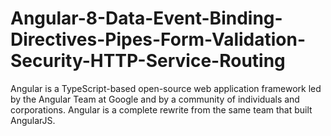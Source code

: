 # Angular-8-Data-Event-Binding-Directives-Pipes-Form-Validation-Security-HTTP-Service-Routing
Angular is a TypeScript-based open-source web application framework led by the Angular Team at Google and by a community of individuals and corporations. Angular is a complete rewrite from the same team that built AngularJS.
